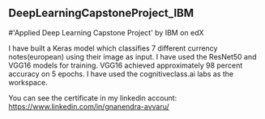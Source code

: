 ## DeepLearningCapstoneProject_IBM
#'Applied Deep Learning Capstone Project' by IBM on edX

I have built a Keras model which classifies 7 different currency notes(european) using their image as input. 
I have used the ResNet50 and VGG16 models for training. 
VGG16 achieved approximately 98 percent accuracy on 5 epochs. I have used the cognitiveclass.ai labs as the workspace.

You can see the certificate in my linkedin account: https://www.linkedin.com/in/gnanendra-avvaru/
